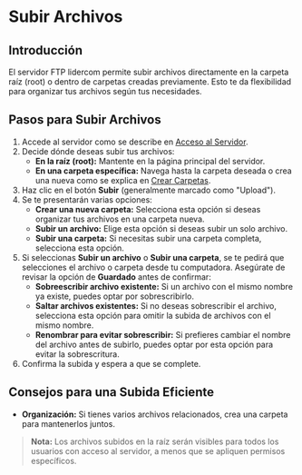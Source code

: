# Subir Archivos

## Introducción
El servidor FTP lidercom permite subir archivos directamente en la carpeta raíz (root) o dentro de carpetas creadas previamente. Esto te da flexibilidad para organizar tus archivos según tus necesidades.

## Pasos para Subir Archivos
1. Accede al servidor como se describe en [Acceso al Servidor](../accessing_server/index.md).
2. Decide dónde deseas subir tus archivos:
    - **En la raíz (root):** Mantente en la página principal del servidor.
    - **En una carpeta específica:** Navega hasta la carpeta deseada o crea una nueva como se explica en [Crear Carpetas](create_folder.md).
3. Haz clic en el botón **Subir** (generalmente marcado como "Upload").
4. Se te presentarán varias opciones:
    - **Crear una nueva carpeta:** Selecciona esta opción si deseas organizar tus archivos en una carpeta nueva.
    - **Subir un archivo:** Elige esta opción si deseas subir un solo archivo.
    - **Subir una carpeta:** Si necesitas subir una carpeta completa, selecciona esta opción.
5. Si seleccionas **Subir un archivo** o **Subir una carpeta**, se te pedirá que selecciones el archivo o carpeta desde tu computadora. Asegúrate de revisar la opción de **Guardado** antes de confirmar:
    - **Sobreescribir archivo existente:** Si un archivo con el mismo nombre ya existe, puedes optar por sobrescribirlo.
    - **Saltar archivos existentes:** Si no deseas sobrescribir el archivo, selecciona esta opción para omitir la subida de  archivos con el mismo nombre.
    - **Renombrar para evitar sobrescribir:** Si prefieres cambiar el nombre del archivo antes de subirlo, puedes optar por esta opción para evitar la sobrescritura.
6. Confirma la subida y espera a que se complete.
## Consejos para una Subida Eficiente
- **Organización:** Si tienes varios archivos relacionados, crea una carpeta para mantenerlos juntos.

> **Nota:** Los archivos subidos en la raíz serán visibles para todos los usuarios con acceso al servidor, a menos que se apliquen permisos específicos.
